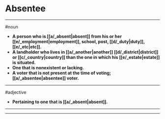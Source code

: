 # Absentee
---
#noun
- **A person who is [[a/_absent|absent]] from his or her [[e/_employment|employment]], school, post, [[d/_duty|duty]], [[e/_etc|etc]].**
- **A landholder who lives in [[a/_another|another]] [[d/_district|district]] or [[c/_country|country]] than the one in which his [[e/_estate|estate]] is situated.**
- **One that is nonexistent or lacking.**
- **A voter that is not present at the time of voting; [[a/_absentee|absentee]] voter.**
---
#adjective
- **Pertaining to one that is [[a/_absent|absent]].**
---
---
